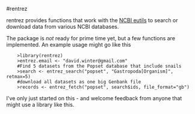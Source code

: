 #rentrez

rentrez provides functions that work with the [NCBI eutils](http://www.ncbi.nlm.nih.gov/books/NBK25500/) 
to search or download data from various NCBI databases. 

The package is _not_ ready for prime time yet, but a few functions are 
implemented. An example usage might go like this

        >library(rentrez)
        >entrez.email <- "david.winter@gmail.com"
        #Find 5 datasets from the Popset database that include snails
        >search <- entrez_search("popset", "Gastropoda[Organism]", retmax=5)
        #download all datasets as one big Genbank file
        >records <- entrez_fetch("popset", search$ids, file_format="gb")

I've only just started on this - and welcome feedback from anyone that might use
a library like this.

        
